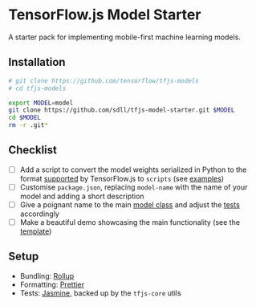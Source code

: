 # TensorFlow.js Model Starter

A starter pack for implementing mobile-first machine learning models.

## Installation

```bash
# git clone https://github.com/tensorflow/tfjs-models
# cd tfjs-models

export MODEL=model
git clone https://github.com/sdll/tfjs-model-starter.git $MODEL
cd $MODEL
rm -r .git*
```

## Checklist

- [ ] Add a script to convert the model weights serialized in Python to the format [supported](https://github.com/tensorflow/tfjs-converter) by TensorFlow.js to `scripts` (see [examples](./scripts/))
- [ ] Customise `package.json`, replacing `model-name` with the name of your model and adding a short description
- [ ] Give a poignant name to the main [model class](./src/index.ts) and adjust the [tests](./src/model_test.ts) accordingly
- [ ] Make a beautiful demo showcasing the main functionality (see the [template](./demo/src/index.html))

## Setup

- Bundling: [Rollup](./rollup.config.js)
- Formatting: [Prettier](./prettier.config.js)
- Tests: [Jasmine](./run_tests.ts), backed up by the `tfjs-core` utils
